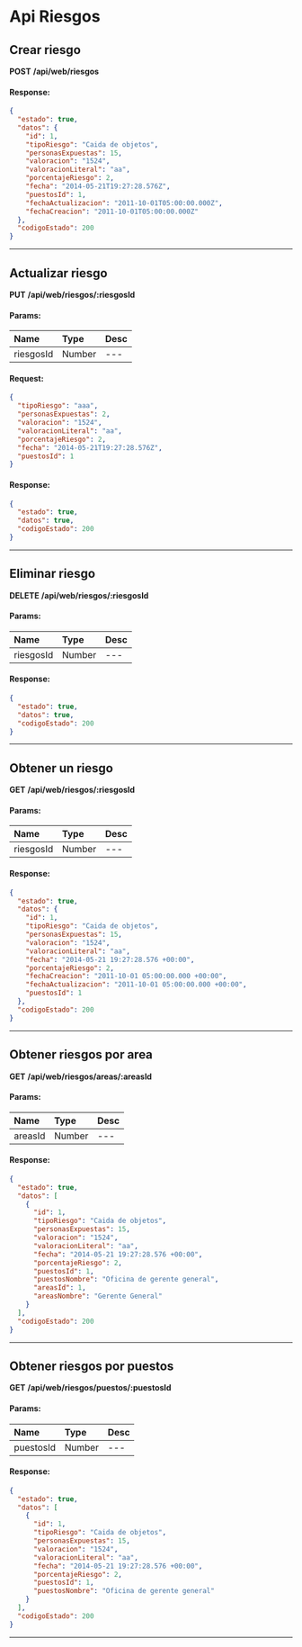 # Api Riesgos

## Crear riesgo

__POST__ __/api/web/riesgos__


#### Response:

```json
{
  "estado": true,
  "datos": {
    "id": 1,
    "tipoRiesgo": "Caida de objetos",
    "personasExpuestas": 15,
    "valoracion": "1524",
    "valoracionLiteral": "aa",
    "porcentajeRiesgo": 2,
    "fecha": "2014-05-21T19:27:28.576Z",
    "puestosId": 1,
    "fechaActualizacion": "2011-10-01T05:00:00.000Z",
    "fechaCreacion": "2011-10-01T05:00:00.000Z"
  },
  "codigoEstado": 200
}
```


___



## Actualizar riesgo

__PUT__ __/api/web/riesgos/:riesgosId__


#### Params:
| Name       | Type    | Desc |
| :--------- | :------ | :-------|
| riesgosId | Number |   ---   |
	

#### Request:

```json
{
  "tipoRiesgo": "aaa",
  "personasExpuestas": 2,
  "valoracion": "1524",
  "valoracionLiteral": "aa",
  "porcentajeRiesgo": 2,
  "fecha": "2014-05-21T19:27:28.576Z",
  "puestosId": 1
}
```

#### Response:

```json
{
  "estado": true,
  "datos": true,
  "codigoEstado": 200
}
```


___



## Eliminar riesgo

__DELETE__ __/api/web/riesgos/:riesgosId__


#### Params:
| Name       | Type    | Desc |
| :--------- | :------ | :-------|
| riesgosId | Number |   ---   |
	

#### Response:

```json
{
  "estado": true,
  "datos": true,
  "codigoEstado": 200
}
```


___



## Obtener un riesgo

__GET__ __/api/web/riesgos/:riesgosId__


#### Params:
| Name       | Type    | Desc |
| :--------- | :------ | :-------|
| riesgosId | Number |   ---   |
	

#### Response:

```json
{
  "estado": true,
  "datos": {
    "id": 1,
    "tipoRiesgo": "Caida de objetos",
    "personasExpuestas": 15,
    "valoracion": "1524",
    "valoracionLiteral": "aa",
    "fecha": "2014-05-21 19:27:28.576 +00:00",
    "porcentajeRiesgo": 2,
    "fechaCreacion": "2011-10-01 05:00:00.000 +00:00",
    "fechaActualizacion": "2011-10-01 05:00:00.000 +00:00",
    "puestosId": 1
  },
  "codigoEstado": 200
}
```


___



## Obtener riesgos por area

__GET__ __/api/web/riesgos/areas/:areasId__


#### Params:
| Name       | Type    | Desc |
| :--------- | :------ | :-------|
| areasId | Number |   ---   |
	

#### Response:

```json
{
  "estado": true,
  "datos": [
    {
      "id": 1,
      "tipoRiesgo": "Caida de objetos",
      "personasExpuestas": 15,
      "valoracion": "1524",
      "valoracionLiteral": "aa",
      "fecha": "2014-05-21 19:27:28.576 +00:00",
      "porcentajeRiesgo": 2,
      "puestosId": 1,
      "puestosNombre": "Oficina de gerente general",
      "areasId": 1,
      "areasNombre": "Gerente General"
    }
  ],
  "codigoEstado": 200
}
```


___



## Obtener riesgos por puestos

__GET__ __/api/web/riesgos/puestos/:puestosId__


#### Params:
| Name       | Type    | Desc |
| :--------- | :------ | :-------|
| puestosId | Number |   ---   |
	

#### Response:

```json
{
  "estado": true,
  "datos": [
    {
      "id": 1,
      "tipoRiesgo": "Caida de objetos",
      "personasExpuestas": 15,
      "valoracion": "1524",
      "valoracionLiteral": "aa",
      "fecha": "2014-05-21 19:27:28.576 +00:00",
      "porcentajeRiesgo": 2,
      "puestosId": 1,
      "puestosNombre": "Oficina de gerente general"
    }
  ],
  "codigoEstado": 200
}
```


___



